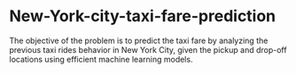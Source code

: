 # New-York-city-taxi-fare-prediction
The objective of the problem is to predict the taxi fare by analyzing the previous taxi rides behavior in New York City, given the pickup and drop-off locations using efficient machine learning models.
